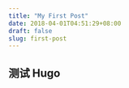 ```yaml
---
title: "My First Post"
date: 2018-04-01T04:51:29+08:00
draft: false
slug: first-post
---
```


## 测试 Hugo